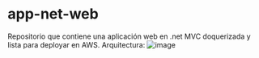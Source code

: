 # app-net-web
Repositorio que contiene una aplicación web en .net MVC doquerizada y lista para deployar en AWS. 
Arquitectura:
![image](https://github.com/javierWill08/app-net-web/assets/36552387/0f153536-fafc-4a91-9019-4f630a69609c)
